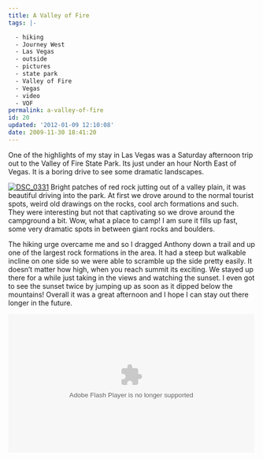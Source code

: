 ```yaml
---
title: A Valley of Fire
tags: |-

  - hiking
  - Journey West
  - Las Vegas
  - outside
  - pictures
  - state park
  - Valley of Fire
  - Vegas
  - video
  - VOF
permalink: a-valley-of-fire
id: 20
updated: '2012-01-09 12:10:08'
date: 2009-11-30 18:41:20
---
```



One of the highlights of my stay in Las Vegas was a Saturday afternoon trip out to the Valley of Fire State Park. Its just under an hour North East of Vegas. It is a boring drive to see some dramatic landscapes.

[![DSC_0331](http://kmuncie.com/blog/wp-content/uploads/2009/11/DSC_0331_thumb.jpg "DSC_0331")](http://kmuncie.com/blog/wp-content/uploads/2009/11/DSC_0331.jpg) Bright patches of red rock jutting out of a valley plain, it was beautiful driving into the park. At first we drove around to the normal tourist spots, weird old drawings on the rocks, cool arch formations and such. They were interesting but not that captivating so we drove around the campground a bit. Wow, what a place to camp! I am sure it fills up fast, some very dramatic spots in between giant rocks and boulders.

The hiking urge overcame me and so I dragged Anthony down a trail and up one of the largest rock formations in the area. It had a steep but walkable incline on one side so we were able to scramble up the side pretty easily. It doesn’t matter how high, when you reach summit its exciting. We stayed up there for a while just taking in the views and watching the sunset. I even got to see the sunset twice by jumping up as soon as it dipped below the mountains! Overall it was a great afternoon and I hope I can stay out there longer in the future.

<object classid="clsid:D27CDB6E-AE6D-11cf-96B8-444553540000" data="http://www.flickr.com/apps/video/stewart.swf?v=71377" height="281" type="application/x-shockwave-flash" width="500"><param name="flashvars" value="intl_lang=en-us&photo_secret=69d5bd47e2&photo_id=4149572690&flickr_show_info_box=true&hd_default=false"></param><param name="movie" value="http://www.flickr.com/apps/video/stewart.swf?v=71377"></param><param name="bgcolor" value="#000000"></param><param name="allowFullScreen" value="true"></param><embed allowfullscreen="true" bgcolor="#000000" flashvars="intl_lang=en-us&photo_secret=69d5bd47e2&photo_id=4149572690&flickr_show_info_box=true&hd_default=false" height="281" src="http://www.flickr.com/apps/video/stewart.swf?v=71377" type="application/x-shockwave-flash" width="500"></embed></object>


